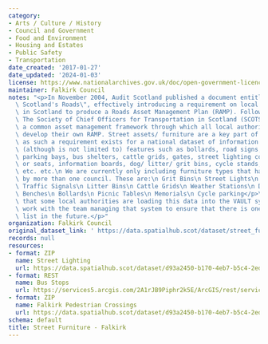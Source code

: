 ```yaml
---
category:
- Arts / Culture / History
- Council and Government
- Food and Environment
- Housing and Estates
- Public Safety
- Transportation
date_created: '2017-01-27'
date_updated: '2024-01-03'
license: https://www.nationalarchives.gov.uk/doc/open-government-licence/version/3/
maintainer: Falkirk Council
notes: "<p>In November 2004, Audit Scotland published a document entitled \"Maintaining\
  \ Scotland's Roads\", effectively introducing a requirement on local authorities\
  \ in Scotland to produce a Roads Asset Management Plan (RAMP). Following this publication,\
  \ The Society of Chief Officers for Transportation in Scotland (SCOTS) produced\
  \ a common asset management framework through which all local authorities could\
  \ develop their own RAMP. Street assets/ furniture are a key part of the RAMP and\
  \ as such a requirement exists for a national dataset of information. This can include\
  \ (although is not limited to) features such as bollards, road signs, barriers,\
  \ parking bays, bus shelters, cattle grids, gates, street lighting columns, benches\
  \ or seats, information boards, dog/ litter/ grit bins, cycle stands, ticket machines\
  \ etc. etc.\n We are currently only including furniture types that have been provided\
  \ by more than one council. These are:\n Grit Bins\n Street Lights\n Traffic Calming\n\
  \ Traffic Signals\n Litter Bins\n Cattle Grids\n Weather Stations\n Dog Litter Bins\n\
  \ Benches\n Bollards\n Picnic Tables\n Memorials\n Cycle parking</p>\n<p>We understand\
  \ that some local authorities are loading this data into the VAULT system. We will\
  \ work with the team managing that system to ensure that there is one definitive\
  \ list in the future.</p>"
organization: Falkirk Council
original_dataset_link: ' https://data.spatialhub.scot/dataset/street_furniture-fa'
records: null
resources:
- format: ZIP
  name: Street Lighting
  url: https://data.spatialhub.scot/dataset/d93a2450-b170-4eb7-b5c4-2ed48f85a087/resource/7ae7667b-4fb5-47cf-8712-63ac2a3e3165/download/fa-street_lighting.zip
- format: REST
  name: Bus Stops
  url: https://services5.arcgis.com/2A1rJB9Piphr2k5E/ArcGIS/rest/services/Bus_Stops/FeatureServer
- format: ZIP
  name: Falkirk Pedestrian Crossings
  url: https://data.spatialhub.scot/dataset/d93a2450-b170-4eb7-b5c4-2ed48f85a087/resource/956c7d61-da92-45b3-93e7-e76b5980daab/download/falkirk_pedestrian_crossings.zip
schema: default
title: Street Furniture - Falkirk
---
```

